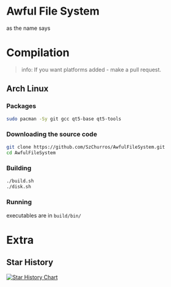 # Awful File System
as the name says

# Compilation

> info: If you want platforms added - make a pull request.

## Arch Linux

### Packages

```bash
sudo pacman -Sy git gcc qt5-base qt5-tools
```

### Downloading the source code

```bash
git clone https://github.com/SzChurros/AwfulFileSystem.git
cd AwfulFileSystem
```

### Building

```bash
./build.sh
./disk.sh
```

### Running
 
executables are in `build/bin/`

# Extra

## Star History


<a href="https://www.star-history.com/#SzChurros/AwfulFileSystem&Date">
 <picture>
   <source media="(prefers-color-scheme: dark)" srcset="https://api.star-history.com/svg?repos=SzChurros/AwfulFileSystem&type=Date&theme=dark" />
   <source media="(prefers-color-scheme: light)" srcset="https://api.star-history.com/svg?repos=SzChurros/AwfulFileSystem&type=Date" />
   <img alt="Star History Chart" src="https://api.star-history.com/svg?repos=SzChurros/AwfulFileSystem&type=Date" />
 </picture>
</a>
